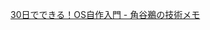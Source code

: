 [30日でできる！OS自作入門 \- 角谷鵜の技術メモ](https://scrapbox.io/kadoyau/30%E6%97%A5%E3%81%A7%E3%81%A7%E3%81%8D%E3%82%8B%EF%BC%81OS%E8%87%AA%E4%BD%9C%E5%85%A5%E9%96%80)

